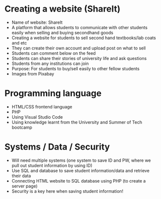 # Creating a website (ShareIt)
- Name of website: ShareIt
- A platform that allows students to communicate with other students easily when selling and buying secondhand goods
- Creating a website for students to sell second hand textbooks/lab coats and etc
- They can create their own account and upload post on what to sell
- Students can comment below on the feed
- Students can share their stories of university life and ask questions
- Students from any institutions can join
- Purpose: For students to buy/sell easily to other fellow students
- Images from Pixabay


# Programming language
- HTML/CSS frontend language
- PHP
- Using Visual Studio Code
- Using knowledge learnt from the University and Summer of Tech bootcamp


# Systems / Data / Security
- Will need multiple systems (one system to save ID and PW, where we pull out student information by using ID)
- Use SQL and database to save student information/data and retrieve their data 
- Connecting HTML website to SQL database using PHP (to create a server page)
- Security is a key here when saving student information!

